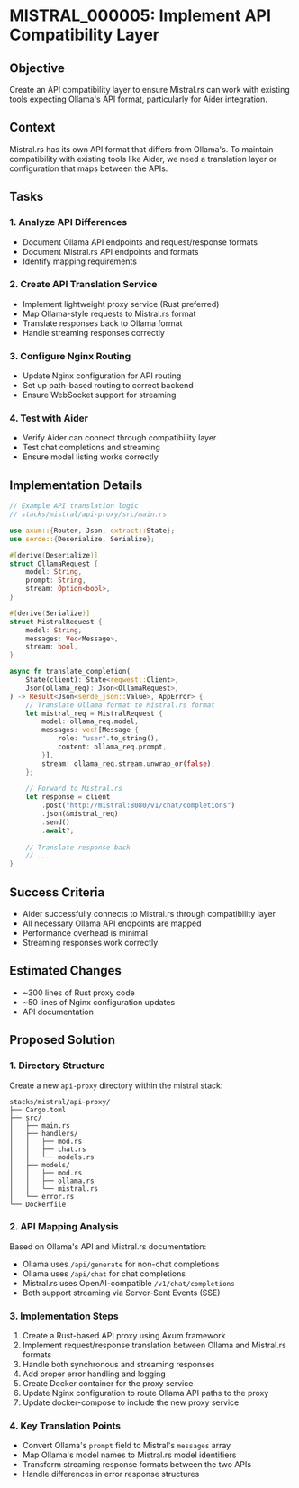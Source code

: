 # MISTRAL_000005: Implement API Compatibility Layer

## Objective
Create an API compatibility layer to ensure Mistral.rs can work with existing tools expecting Ollama's API format, particularly for Aider integration.

## Context
Mistral.rs has its own API format that differs from Ollama's. To maintain compatibility with existing tools like Aider, we need a translation layer or configuration that maps between the APIs.

## Tasks

### 1. Analyze API Differences
- Document Ollama API endpoints and request/response formats
- Document Mistral.rs API endpoints and formats
- Identify mapping requirements

### 2. Create API Translation Service
- Implement lightweight proxy service (Rust preferred)
- Map Ollama-style requests to Mistral.rs format
- Translate responses back to Ollama format
- Handle streaming responses correctly

### 3. Configure Nginx Routing
- Update Nginx configuration for API routing
- Set up path-based routing to correct backend
- Ensure WebSocket support for streaming

### 4. Test with Aider
- Verify Aider can connect through compatibility layer
- Test chat completions and streaming
- Ensure model listing works correctly

## Implementation Details

```rust
// Example API translation logic
// stacks/mistral/api-proxy/src/main.rs

use axum::{Router, Json, extract::State};
use serde::{Deserialize, Serialize};

#[derive(Deserialize)]
struct OllamaRequest {
    model: String,
    prompt: String,
    stream: Option<bool>,
}

#[derive(Serialize)]
struct MistralRequest {
    model: String,
    messages: Vec<Message>,
    stream: bool,
}

async fn translate_completion(
    State(client): State<reqwest::Client>,
    Json(ollama_req): Json<OllamaRequest>,
) -> Result<Json<serde_json::Value>, AppError> {
    // Translate Ollama format to Mistral.rs format
    let mistral_req = MistralRequest {
        model: ollama_req.model,
        messages: vec![Message {
            role: "user".to_string(),
            content: ollama_req.prompt,
        }],
        stream: ollama_req.stream.unwrap_or(false),
    };
    
    // Forward to Mistral.rs
    let response = client
        .post("http://mistral:8080/v1/chat/completions")
        .json(&mistral_req)
        .send()
        .await?;
    
    // Translate response back
    // ...
}
```

## Success Criteria
- Aider successfully connects to Mistral.rs through compatibility layer
- All necessary Ollama API endpoints are mapped
- Performance overhead is minimal
- Streaming responses work correctly

## Estimated Changes
- ~300 lines of Rust proxy code
- ~50 lines of Nginx configuration updates
- API documentation

## Proposed Solution

### 1. Directory Structure
Create a new `api-proxy` directory within the mistral stack:
```
stacks/mistral/api-proxy/
├── Cargo.toml
├── src/
│   ├── main.rs
│   ├── handlers/
│   │   ├── mod.rs
│   │   ├── chat.rs
│   │   └── models.rs
│   ├── models/
│   │   ├── mod.rs
│   │   ├── ollama.rs
│   │   └── mistral.rs
│   └── error.rs
└── Dockerfile
```

### 2. API Mapping Analysis
Based on Ollama's API and Mistral.rs documentation:
- Ollama uses `/api/generate` for non-chat completions
- Ollama uses `/api/chat` for chat completions
- Mistral.rs uses OpenAI-compatible `/v1/chat/completions`
- Both support streaming via Server-Sent Events (SSE)

### 3. Implementation Steps
1. Create a Rust-based API proxy using Axum framework
2. Implement request/response translation between Ollama and Mistral.rs formats
3. Handle both synchronous and streaming responses
4. Add proper error handling and logging
5. Create Docker container for the proxy service
6. Update Nginx configuration to route Ollama API paths to the proxy
7. Update docker-compose to include the new proxy service

### 4. Key Translation Points
- Convert Ollama's `prompt` field to Mistral's `messages` array
- Map Ollama's model names to Mistral.rs model identifiers
- Transform streaming response formats between the two APIs
- Handle differences in error response structures